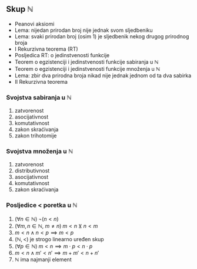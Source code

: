 ## Skup $\mathbb N$

- Peanovi aksiomi
- Lema: nijedan prirodan broj nije jednak svom sljedbeniku
- Lema: svaki prirodan broj (osim 1) je sljedbenik nekog drugog prirodnog broja
- I Rekurzivna teorema (RT)
- Posljedica RT: o jedinstvenosti funkcije
- Teorem o egzistenciji i jedinstvenosti funkcije sabiranja u $\mathbb N$
- Teorem o egzistenciji i jedinstvenosti funkcije množenja u $\mathbb N$
- Lema: zbir dva prirodna broja nikad nije jednak jednom od ta dva sabirka
- II Rekurzivna teorema

### Svojstva sabiranja u $\mathbb N$
1. zatvorenost
2. asocijativnost
3. komutativnost
4. zakon skraćivanja
5. zakon trihotomije

### Svojstva množenja u $\mathbb N$
1. zatvorenost
2. distributivnost
3. asocijativnost
4. komutativnost
5. zakon skraćivanja

### Posljedice $<$ poretka u $\mathbb N$
1. $(\forall n \in \mathbb N) \; \neg (n < n)$
2. $(\forall m, n \in \mathbb N$, $m \neq n) \; m < n \veebar n < m$
3. $m < n \land n < p \implies m < p$
4. $(\mathbb N,  <)$ je strogo linearno uređen skup
5. $(\forall p \in \mathbb N) \; m < n \implies m \cdot p  <  n \cdot p$
6. $m < n \land m' < n' \implies m+m' < n+n'$
7. $\mathbb N$ ima najmanji element
